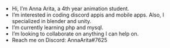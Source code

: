 - Hi, I’m Anna Arita, a 4th year animation student.
- I’m interested in coding discord appis and mobile apps. Also, I specialized in blender and unity.
- I’m currently learning php and mysql.
- I’m looking to collaborate on anything I can help on.
- Reach me on Discord: AnnaArita#7625

<!---
annaarita/annaarita is a ✨ special ✨ repository because its `README.md` (this file) appears on your GitHub profile.
You can click the Preview link to take a look at your changes.
--->
